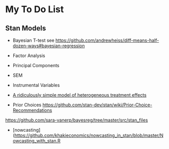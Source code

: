 # My To Do List

## Stan Models

- Bayesian T-test see <https://github.com/andrewheiss/diff-means-half-dozen-ways#bayesian-regression>

- Factor Analysis

- Principal Components

- SEM

- Instrumental Variables

- [A ridiculously simple model of heterogeneous treatment effects](https://rpubs.com/jimsavage/ridiculousHTEF)

- Prior Choices <https://github.com/stan-dev/stan/wiki/Prior-Choice-Recommendations>

https://github.com/sara-vanerp/bayesreg/tree/master/src/stan_files

- [nowcasting](https://github.com/khakieconomics/nowcasting_in_stan/blob/master/Nowcasting_with_stan.R
